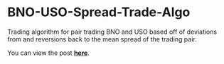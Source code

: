 # BNO-USO-Spread-Trade-Algo

Trading algorithm for pair trading BNO and USO based off of deviations from and reversions back to the mean spread of the trading pair. 

You can view the post **[here](https://www.quantopian.com/posts/low-vol-uncorrelated-alpha-in-pair-trading-oil-spreads)**.

